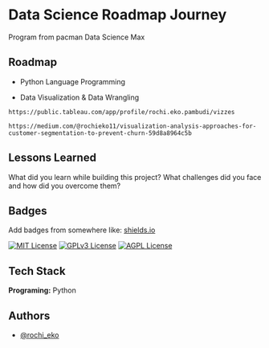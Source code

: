 
# Data Science Roadmap Journey

Program from pacman Data Science Max


## Roadmap

- Python Language Programming

- Data Visualization & Data Wrangling
```
https://public.tableau.com/app/profile/rochi.eko.pambudi/vizzes
```
```
https://medium.com/@rochieko11/visualization-analysis-approaches-for-customer-segmentation-to-prevent-churn-59d8a8964c5b
```

## Lessons Learned

What did you learn while building this project? What challenges did you face and how did you overcome them?


## Badges

Add badges from somewhere like: [shields.io](https://shields.io/)

[![MIT License](https://img.shields.io/badge/License-MIT-green.svg)](https://choosealicense.com/licenses/mit/)
[![GPLv3 License](https://img.shields.io/badge/License-GPL%20v3-yellow.svg)](https://opensource.org/licenses/)
[![AGPL License](https://img.shields.io/badge/license-AGPL-blue.svg)](http://www.gnu.org/licenses/agpl-3.0)


## Tech Stack

**Programing:** Python



## Authors

- [@rochi_eko](https://www.github.com/rochiekop)


